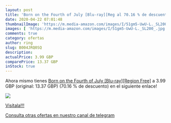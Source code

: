 ```yaml
---
layout: post
title: 'Born on the Fourth of July [Blu-ray][Reg al 70.16 % de descuento'
date: 2020-04-22 07:01:48
thumbnailImage: 'https://m.media-amazon.com/images/I/51gm5-UwU-L._SL200_.jpg'
images: [ 'https://m.media-amazon.com/images/I/51gm5-UwU-L._SL200_.jpg' ]
comments: true
category: ofertas
author: ring
slug: B004JRQ0SQ
description:
actualPrice: 3.99 GBP
comparePrice: 13.37 GBP
inStock: true
---
```


Ahora mismo tienes [Born on the Fourth of July [Blu-ray][Region Free]](https://www.amazon.com/dp/B004JRQ0SQ/?tag=redken08-20) a 3.99 GBP (original: 13.37 GBP) (70.16 %  de descuento) en el siguiente enlace!

[![](https://m.media-amazon.com/images/I/51gm5-UwU-L._SL200_.jpg)](https://www.amazon.com/dp/B004JRQ0SQ/?tag=redken08-20)

[Visítala!!!](https://www.amazon.com/dp/B004JRQ0SQ/?tag=redken08-20)

[Consulta otras ofertas en nuestro canal de telegram](https://t.me/s/ofertas25)
